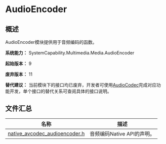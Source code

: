 # AudioEncoder

<!--Kit: AVCodec Kit-->
<!--Subsystem: Multimedia-->
<!--Owner: @mr-chencxy-->
<!--Designer: @dpy2650--->
<!--Tester: @baotianhao-->
<!--Adviser: @w_Machine_cc-->

## 概述

AudioEncoder模块提供用于音频编码的函数。

**系统能力：** SystemCapability.Multimedia.Media.AudioEncoder

**起始版本：** 9

**废弃版本：** 11

**替代建议：** 当前模块下的接口均已废弃，开发者可使用[AudioCodec](capi-audiocodec.md)完成对应功能开发，单个接口的替代关系可查阅具体的接口说明。

## 文件汇总

| 名称 | 描述 |
| -- | -- |
| [native_avcodec_audioencoder.h](capi-native-avcodec-audioencoder-h.md) | 音频编码Native API的声明。 |
